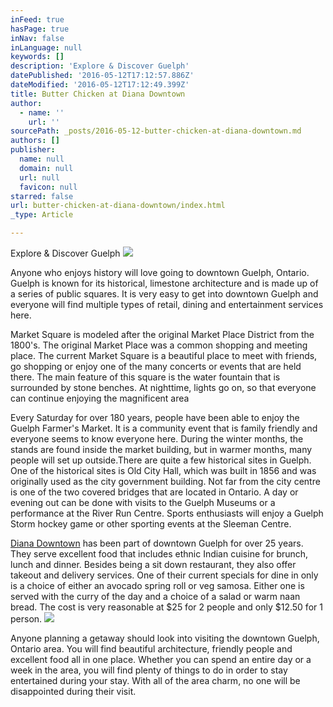 ```yaml
---
inFeed: true
hasPage: true
inNav: false
inLanguage: null
keywords: []
description: 'Explore & Discover Guelph'
datePublished: '2016-05-12T17:12:57.886Z'
dateModified: '2016-05-12T17:12:49.399Z'
title: Butter Chicken at Diana Downtown
author:
  - name: ''
    url: ''
sourcePath: _posts/2016-05-12-butter-chicken-at-diana-downtown.md
authors: []
publisher:
  name: null
  domain: null
  url: null
  favicon: null
starred: false
url: butter-chicken-at-diana-downtown/index.html
_type: Article

---
```

Explore & Discover Guelph
![](https://the-grid-user-content.s3-us-west-2.amazonaws.com/5b3e8b8a-e997-44f2-a948-9d20d53fec6b.jpg)

Anyone who enjoys history will love going to downtown Guelph, Ontario. Guelph is known for its historical, limestone architecture and is made up of a series of public squares. It is very easy to get into downtown Guelph and everyone will find multiple types of retail, dining and entertainment services here.

Market Square is modeled after the original Market Place District from the 1800's. The original Market Place was a common shopping and meeting place. The current Market Square is a beautiful place to meet with friends, go shopping or enjoy one of the many concerts or events that are held there. The main feature of this square is the water fountain that is surrounded by stone benches. At nighttime, lights go on, so that everyone can continue enjoying the magnificent area

Every Saturday for over 180 years, people have been able to enjoy the Guelph Farmer's Market. It is a community event that is family friendly and everyone seems to know everyone here. During the winter months, the stands are found inside the market building, but in warmer months, many people will set up outside.There are quite a few historical sites in Guelph. One of the historical sites is Old City Hall, which was built in 1856 and was originally used as the city government building. Not far from the city centre is one of the two covered bridges that are located in Ontario. A day or evening out can be done with visits to the Guelph Museums or a performance at the River Run Centre. Sports enthusiasts will enjoy a Guelph Storm hockey game or other sporting events at the Sleeman Centre.

[Diana Downtown][0] has been part of downtown Guelph for over 25 years. They serve excellent food that includes ethnic Indian cuisine for brunch, lunch and dinner. Besides being a sit down restaurant, they also offer takeout and delivery services. One of their current specials for dine in only is a choice of either an avocado spring roll or veg samosa. Either one is served with the curry of the day and a choice of a salad or warm naan bread. The cost is very reasonable at $25 for 2 people and only $12.50 for 1 person. ![](https://the-grid-user-content.s3-us-west-2.amazonaws.com/36387019-b13f-4993-a5f9-44b2e3710a5d.jpg)

Anyone planning a getaway should look into visiting the downtown Guelph, Ontario area. You will find beautiful architecture, friendly people and excellent food all in one place. Whether you can spend an entire day or a week in the area, you will find plenty of things to do in order to stay entertained during your stay. With all of the area charm, no one will be disappointed during their visit.

[0]: http://www.dianadowntown.com/